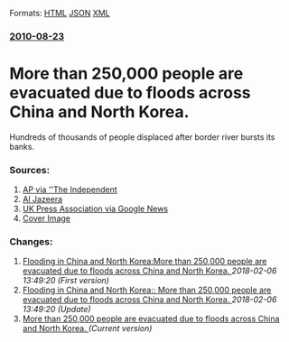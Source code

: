 
Formats: [HTML](/news/2010/08/23/more-than-250-000-people-are-evacuated-due-to-floods-across-china-and-north-korea.html)  [JSON](/news/2010/08/23/more-than-250-000-people-are-evacuated-due-to-floods-across-china-and-north-korea.json)  [XML](/news/2010/08/23/more-than-250-000-people-are-evacuated-due-to-floods-across-china-and-north-korea.xml)  

### [2010-08-23](/news/2010/08/23/index.md)

##### 
# More than 250,000 people are evacuated due to floods across China and North Korea. 

Hundreds of thousands of people displaced after border river bursts its banks.


### Sources:

1. [AP via ''The Independent](https://www.independent.co.uk/news/world/asia/four-killed-in-china-after-river-bursts-banks-2059373.html)
2. [Al Jazeera](http://english.aljazeera.net/news/asia-pacific/2010/08/2010822183222442893.html)
3. [UK Press Association via Google News](http://www.google.com/hostednews/ukpress/article/ALeqM5j4k20hDRw8oTm6MBGKxwgBritspw)
3. [Cover Image](http://www.aljazeera.com)

### Changes:

1. [Flooding in China and North Korea:More than 250,000 people are evacuated due to floods across China and North Korea. ](/news/2010/08/23/flooding-in-china-and-north-korea-pmore-than-250-000-people-are-evacuated-due-to-floods-across-china-and-north-korea.md) _2018-02-06 13:49:20 (First version)_
2. [Flooding in China and North Korea:: More than 250,000 people are evacuated due to floods across China and North Korea. ](/news/2010/08/23/flooding-in-china-and-north-korea-more-than-250-000-people-are-evacuated-due-to-floods-across-china-and-north-korea.md) _2018-02-06 13:49:20 (Update)_
2. [More than 250,000 people are evacuated due to floods across China and North Korea. ](/news/2010/08/23/more-than-250-000-people-are-evacuated-due-to-floods-across-china-and-north-korea.md) _(Current version)_
